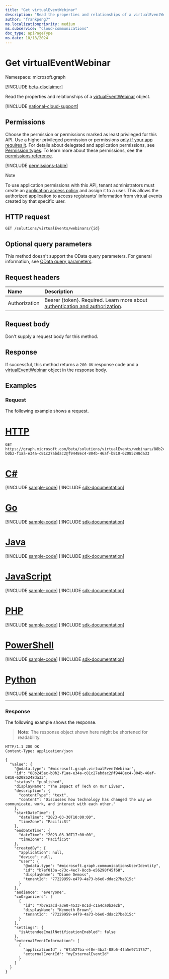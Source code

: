 ```yaml
---
title: "Get virtualEventWebinar"
description: "Read the properties and relationships of a virtualEventWebinar object."
author: "frankpeng7"
ms.localizationpriority: medium
ms.subservice: "cloud-communications"
doc_type: apiPageType
ms.date: 10/18/2024
---
```


# Get virtualEventWebinar

Namespace: microsoft.graph

[!INCLUDE [beta-disclaimer](../../includes/beta-disclaimer.md)]

Read the properties and relationships of a [virtualEventWebinar](../resources/virtualeventwebinar.md) object.

[!INCLUDE [national-cloud-support](../../includes/global-only.md)]

## Permissions

Choose the permission or permissions marked as least privileged for this API. Use a higher privileged permission or permissions [only if your app requires it](/graph/permissions-overview#best-practices-for-using-microsoft-graph-permissions). For details about delegated and application permissions, see [Permission types](/graph/permissions-overview#permission-types). To learn more about these permissions, see the [permissions reference](/graph/permissions-reference).

<!-- { "blockType": "permissions", "name": "virtualeventwebinar_get" } -->
[!INCLUDE [permissions-table](../includes/permissions/virtualevent-get-permissions.md)]

> [!NOTE]
>
> To use application permissions with this API, tenant administrators must create an [application access policy](/graph/cloud-communication-online-meeting-application-access-policy) and assign it to a user. This allows the authorized application to access registrants' information from virtual events created by that specific user.

## HTTP request

<!-- {
  "blockType": "ignored"
}
-->
``` http
GET /solutions/virtualEvents/webinars/{id}
```

## Optional query parameters

This method doesn't support the OData query parameters. For general information, see [OData query parameters](/graph/query-parameters).

## Request headers

|Name|Description|
|:---|:---|
|Authorization|Bearer {token}. Required. Learn more about [authentication and authorization](/graph/auth/auth-concepts).|

## Request body

Don't supply a request body for this method.

## Response

If successful, this method returns a `200 OK` response code and a [virtualEventWebinar](../resources/virtualeventwebinar.md) object in the response body.

## Examples

### Request

The following example shows a request.
# [HTTP](#tab/http)
<!-- {
  "blockType": "request",
  "name": "get_virtualeventwebinar"
}
-->
``` http
GET https://graph.microsoft.com/beta/solutions/virtualEvents/webinars/88b245ac-b0b2-f1aa-e34a-c81c27abdac2@f9448ec4-804b-46af-b810-62085248da33
```

# [C#](#tab/csharp)
[!INCLUDE [sample-code](../includes/snippets/csharp/get-virtualeventwebinar-csharp-snippets.md)]
[!INCLUDE [sdk-documentation](../includes/snippets/snippets-sdk-documentation-link.md)]

# [Go](#tab/go)
[!INCLUDE [sample-code](../includes/snippets/go/get-virtualeventwebinar-go-snippets.md)]
[!INCLUDE [sdk-documentation](../includes/snippets/snippets-sdk-documentation-link.md)]

# [Java](#tab/java)
[!INCLUDE [sample-code](../includes/snippets/java/get-virtualeventwebinar-java-snippets.md)]
[!INCLUDE [sdk-documentation](../includes/snippets/snippets-sdk-documentation-link.md)]

# [JavaScript](#tab/javascript)
[!INCLUDE [sample-code](../includes/snippets/javascript/get-virtualeventwebinar-javascript-snippets.md)]
[!INCLUDE [sdk-documentation](../includes/snippets/snippets-sdk-documentation-link.md)]

# [PHP](#tab/php)
[!INCLUDE [sample-code](../includes/snippets/php/get-virtualeventwebinar-php-snippets.md)]
[!INCLUDE [sdk-documentation](../includes/snippets/snippets-sdk-documentation-link.md)]

# [PowerShell](#tab/powershell)
[!INCLUDE [sample-code](../includes/snippets/powershell/get-virtualeventwebinar-powershell-snippets.md)]
[!INCLUDE [sdk-documentation](../includes/snippets/snippets-sdk-documentation-link.md)]

# [Python](#tab/python)
[!INCLUDE [sample-code](../includes/snippets/python/get-virtualeventwebinar-python-snippets.md)]
[!INCLUDE [sdk-documentation](../includes/snippets/snippets-sdk-documentation-link.md)]

---

### Response

The following example shows the response.
>**Note:** The response object shown here might be shortened for readability.
<!-- {
  "blockType": "response",
  "truncated": true,
  "@odata.type": "microsoft.graph.virtualEventWebinar"
}
-->
``` http
HTTP/1.1 200 OK
Content-Type: application/json

{
  "value": {
    "@odata.type": "#microsoft.graph.virtualEventWebinar",
    "id": "88b245ac-b0b2-f1aa-e34a-c81c27abdac2@f9448ec4-804b-46af-b810-62085248da33",
    "status": "published",
    "displayName": "The Impact of Tech on Our Lives",
    "description": {
      "contentType": "text",
      "content": "Discusses how technology has changed the way we communicate, work, and interact with each other."
    },
    "startDateTime": {
      "dateTime": "2023-03-30T10:00:00",
      "timeZone": "PacificSt"
    },
    "endDateTime": {
      "dateTime": "2023-03-30T17:00:00",
      "timeZone": "PacificSt"
    },
    "createdBy": {
      "application": null,
      "device": null,
      "user": {
        "@odata.type": "#microsoft.graph.communicationsUserIdentity",
        "id": "b7ef013a-c73c-4ec7-8ccb-e56290f45f68",
        "displayName": "Diane Demoss",
        "tenantId": "77229959-e479-4a73-b6e0-ddac27be315c"
      }
    },
    "audience": "everyone",
    "coOrganizers": [
      {
        "id": "7b7e1acd-a3e0-4533-8c1d-c1a4ca0b2e2b",
        "displayName": "Kenneth Brown",
        "tenantId": "77229959-e479-4a73-b6e0-ddac27be315c"
      }
    ],
    "settings": {
      "isAttendeeEmailNotificationEnabled": false
    },
    "externalEventInformation": [
      {
        "applicationId" : "67a527ba-ef0e-4ba2-88b6-4fa5e9711757",
        "externalEventId": "myExternalEventId"
      }
    ]
  }
}
```
